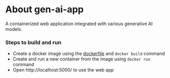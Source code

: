 # About gen-ai-app
A containerized web application integrated with various generative AI models.

### Steps to build and run
* Create a docker image using the [dockerfile](https://github.com/harish-167/gen-ai-app/blob/main/dockerfile) and `docker build` command
* Create and run a new container from the image using `docker run` command
* Open http://localhost:5000/ to use the web app
